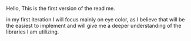 Hello, This is the first version of the read me.

in my first iteration I will focus mainly on eye color, as I believe that will be the easiest to implement and will give me a deeper understanding of the libraries I am utilizing.

